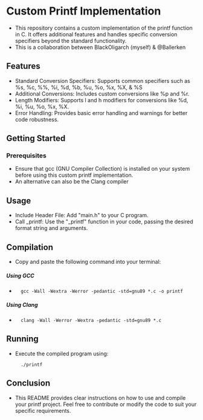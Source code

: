 # Custom Printf Implementation
* This repository contains a custom implementation of the printf function in C. It offers additional features and handles specific conversion specifiers beyond the standard functionality.
* This is a collaboration between BlackOligarch (myself) & @Ballerken

## Features
* Standard Conversion Specifiers: Supports common specifiers such as %s, %c, %%, %i, %d, %b, %u, %o, %x, %X, & %S
* Additional Conversions: Includes custom conversions like %p and %r.
* Length Modifiers: Supports l and h modifiers for conversions like %d, %i, %u, %o, %x, %X.
* Error Handling: Provides basic error handling and warnings for better code robustness.

## Getting Started
### Prerequisites
* Ensure that gcc (GNU Compiler Collection) is installed on your system before using this custom printf implementation.
* An alternative can also be the Clang compiler

## Usage
* Include Header File: Add "main.h" to your C program.
* Call _printf: Use the "_printf" function in your code, passing the desired format string and arguments.

## Compilation
* Copy and paste the following command into your terminal:

##### Using GCC

*       gcc -Wall -Wextra -Werror -pedantic -std=gnu89 *.c -o printf


##### Using Clang

*       clang -Wall -Werror -Wextra -pedantic -std=gnu89 *.c


## Running
* Execute the compiled program using:

        ./printf


## Conclusion
* This README provides clear instructions on how to use and compile your printf project. Feel free to contribute or modify the code to suit your specific requirements.
